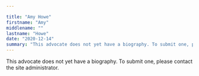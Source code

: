 ```yaml
---

title: "Amy Howe"
firstname: "Amy"
middlename: ""
lastname: "Howe"
date: "2020-12-14"
summary: "This advocate does not yet have a biography. To submit one, please contact the site administrator."
---
```

This advocate does not yet have a biography. To submit one, please contact the site administrator.

